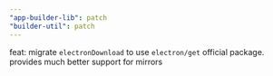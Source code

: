 ```yaml
---
"app-builder-lib": patch
"builder-util": patch
---
```


feat: migrate `electronDownload` to use `electron/get` official package. provides much better support for mirrors
